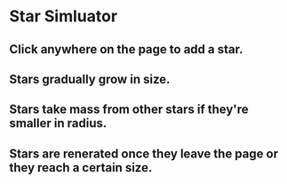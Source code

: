 # Star Simluator

## Click anywhere on the page to add a star. 
## Stars gradually grow in size.
## Stars take mass from other stars if they're smaller in radius.
## Stars are renerated once they leave the page or they reach a certain size.
